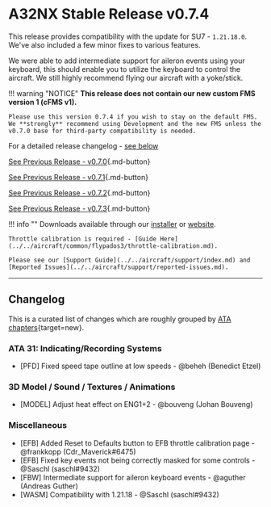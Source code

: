 # A32NX Stable Release v0.7.4

This release provides compatibility with the update for SU7 - `1.21.18.0`. We've also included a few minor fixes to various features.

We were able to add intermediate support for aileron events using your keyboard, this should enable you to utilize the keyboard to control the aircraft. We still highly recommend flying our aircraft with a yoke/stick.

!!! warning "NOTICE"
    **This release does not contain our new custom FMS version 1 (cFMS v1).**

    Please use this version 0.7.4 if you wish to stay on the default FMS. We **strongly** recommend using Development and the new FMS unless the v0.7.0 base for third-party compatibility is needed.

For a detailed release changelog - [see below](#changelog)

[See Previous Release - v0.7.0](v070.md){.md-button}

[See Previous Release - v0.7.1](v071.md){.md-button}

[See Previous Release - v0.7.2](v072.md){.md-button}

[See Previous Release - v0.7.3](v073.md){.md-button}

!!! info ""
    Downloads available through our [installer](../../aircraft/install/installation.md) or [website](https://flybywiresim.com/a32nx/#download).

    Throttle calibration is required - [Guide Here](../../aircraft/common/flypados3/throttle-calibration.md).

    Please see our [Support Guide](../../aircraft/support/index.md) and [Reported Issues](../../aircraft/support/reported-issues.md).

---

<!--Marketing info if required / photos-->

<link rel="stylesheet" href="/../stylesheets/release-notes.css">

## Changelog

This is a curated list of changes which are roughly grouped by [ATA chapters](https://en.wikipedia.org/wiki/ATA_100){target=new}.

<!--<span class="feature">&starf;</span> represent new features and functions.<br/>-->
<!--Other lines represent improvements, bug fixes or other changes.-->
<!--<span class="feature">&starf;</span> First implementation of automatic pressurization system <span class="author"> <span class="author"> - @MJuhe (Miquel)</span>-->

### ATA 31: Indicating/Recording Systems

- [PFD] Fixed speed tape outline at low speeds <span class="author"> - @beheh (Benedict Etzel)</span>

### 3D Model / Sound / Textures / Animations

- [MODEL] Adjust heat effect on ENG1+2 <span class="author"> - @bouveng (Johan Bouveng)</span>

### Miscellaneous

- [EFB] Added Reset to Defaults button to EFB throttle calibration page <span class="author"> - @frankkopp (Cdr_Maverick#6475)</span>
- [EFB] Fixed key events not being correctly masked for some controls <span class="author"> - @Saschl (saschl#9432)</span>
- [FBW] Intermediate support for aileron keyboard events <span class="author"> - @aguther (Andreas Guther)</span>
- [WASM] Compatibility with 1.21.18 <span class="author"> - @Saschl (saschl#9432)</span>

